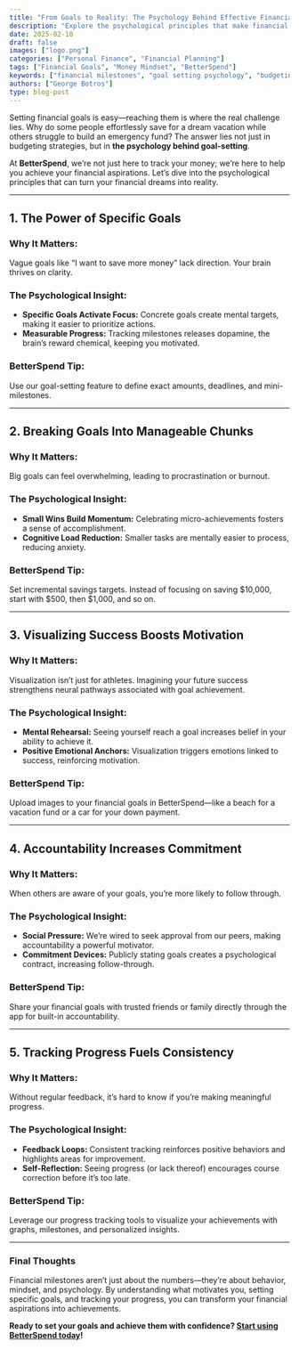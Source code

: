 ```yaml
---
title: "From Goals to Reality: The Psychology Behind Effective Financial Milestones"
description: "Explore the psychological principles that make financial goal-setting more effective and how BetterSpend helps turn aspirations into achievements."
date: 2025-02-10
draft: false
images: ["logo.png"]
categories: ["Personal Finance", "Financial Planning"]
tags: ["Financial Goals", "Money Mindset", "BetterSpend"]
keywords: ["financial milestones", "goal setting psychology", "budgeting motivation"]
authors: ["George Botros"]
type: blog-post
---
```


Setting financial goals is easy—reaching them is where the real challenge lies. Why do some people effortlessly save for a dream vacation while others struggle to build an emergency fund? The answer lies not just in budgeting strategies, but in **the psychology behind goal-setting**.

At **BetterSpend**, we’re not just here to track your money; we’re here to help you achieve your financial aspirations. Let’s dive into the psychological principles that can turn your financial dreams into reality.

---

## 1. **The Power of Specific Goals**

### Why It Matters:
Vague goals like “I want to save more money” lack direction. Your brain thrives on clarity.

### The Psychological Insight:
- **Specific Goals Activate Focus:** Concrete goals create mental targets, making it easier to prioritize actions.
- **Measurable Progress:** Tracking milestones releases dopamine, the brain’s reward chemical, keeping you motivated.

### BetterSpend Tip:
Use our goal-setting feature to define exact amounts, deadlines, and mini-milestones.

---

## 2. **Breaking Goals Into Manageable Chunks**

### Why It Matters:
Big goals can feel overwhelming, leading to procrastination or burnout.

### The Psychological Insight:
- **Small Wins Build Momentum:** Celebrating micro-achievements fosters a sense of accomplishment.
- **Cognitive Load Reduction:** Smaller tasks are mentally easier to process, reducing anxiety.

### BetterSpend Tip:
Set incremental savings targets. Instead of focusing on saving $10,000, start with $500, then $1,000, and so on.

---

## 3. **Visualizing Success Boosts Motivation**

### Why It Matters:
Visualization isn’t just for athletes. Imagining your future success strengthens neural pathways associated with goal achievement.

### The Psychological Insight:
- **Mental Rehearsal:** Seeing yourself reach a goal increases belief in your ability to achieve it.
- **Positive Emotional Anchors:** Visualization triggers emotions linked to success, reinforcing motivation.

### BetterSpend Tip:
Upload images to your financial goals in BetterSpend—like a beach for a vacation fund or a car for your down payment.

---

## 4. **Accountability Increases Commitment**

### Why It Matters:
When others are aware of your goals, you’re more likely to follow through.

### The Psychological Insight:
- **Social Pressure:** We’re wired to seek approval from our peers, making accountability a powerful motivator.
- **Commitment Devices:** Publicly stating goals creates a psychological contract, increasing follow-through.

### BetterSpend Tip:
Share your financial goals with trusted friends or family directly through the app for built-in accountability.

---

## 5. **Tracking Progress Fuels Consistency**

### Why It Matters:
Without regular feedback, it’s hard to know if you’re making meaningful progress.

### The Psychological Insight:
- **Feedback Loops:** Consistent tracking reinforces positive behaviors and highlights areas for improvement.
- **Self-Reflection:** Seeing progress (or lack thereof) encourages course correction before it’s too late.

### BetterSpend Tip:
Leverage our progress tracking tools to visualize your achievements with graphs, milestones, and personalized insights.

---

### **Final Thoughts**

Financial milestones aren’t just about the numbers—they’re about behavior, mindset, and psychology. By understanding what motivates you, setting specific goals, and tracking your progress, you can transform your financial aspirations into achievements.

**Ready to set your goals and achieve them with confidence? [Start using BetterSpend today](../../)!**

